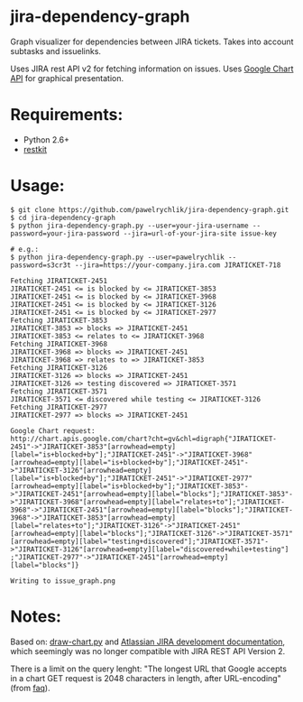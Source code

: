 jira-dependency-graph
=====================

Graph visualizer for dependencies between JIRA tickets. Takes into account subtasks and issuelinks.

Uses JIRA rest API v2 for fetching information on issues.
Uses [Google Chart API](https://developers.google.com/chart/) for graphical presentation.

Requirements:
=============
* Python 2.6+
* [restkit](https://github.com/benoitc/restkit)

Usage:
======
    $ git clone https://github.com/pawelrychlik/jira-dependency-graph.git
    $ cd jira-dependency-graph
    $ python jira-dependency-graph.py --user=your-jira-username --password=your-jira-password --jira=url-of-your-jira-site issue-key

    # e.g.:
    $ python jira-dependency-graph.py --user=pawelrychlik --password=s3cr3t --jira=https://your-company.jira.com JIRATICKET-718
    
    Fetching JIRATICKET-2451
    JIRATICKET-2451 <= is blocked by <= JIRATICKET-3853
    JIRATICKET-2451 <= is blocked by <= JIRATICKET-3968
    JIRATICKET-2451 <= is blocked by <= JIRATICKET-3126
    JIRATICKET-2451 <= is blocked by <= JIRATICKET-2977
    Fetching JIRATICKET-3853
    JIRATICKET-3853 => blocks => JIRATICKET-2451
    JIRATICKET-3853 <= relates to <= JIRATICKET-3968
    Fetching JIRATICKET-3968
    JIRATICKET-3968 => blocks => JIRATICKET-2451
    JIRATICKET-3968 => relates to => JIRATICKET-3853
    Fetching JIRATICKET-3126
    JIRATICKET-3126 => blocks => JIRATICKET-2451
    JIRATICKET-3126 => testing discovered => JIRATICKET-3571
    Fetching JIRATICKET-3571
    JIRATICKET-3571 <= discovered while testing <= JIRATICKET-3126
    Fetching JIRATICKET-2977
    JIRATICKET-2977 => blocks => JIRATICKET-2451

    Google Chart request:
    http://chart.apis.google.com/chart?cht=gv&chl=digraph{"JIRATICKET-2451"->"JIRATICKET-3853"[arrowhead=empty][label="is+blocked+by"];"JIRATICKET-2451"->"JIRATICKET-3968"[arrowhead=empty][label="is+blocked+by"];"JIRATICKET-2451"->"JIRATICKET-3126"[arrowhead=empty][label="is+blocked+by"];"JIRATICKET-2451"->"JIRATICKET-2977"[arrowhead=empty][label="is+blocked+by"];"JIRATICKET-3853"->"JIRATICKET-2451"[arrowhead=empty][label="blocks"];"JIRATICKET-3853"->"JIRATICKET-3968"[arrowhead=empty][label="relates+to"];"JIRATICKET-3968"->"JIRATICKET-2451"[arrowhead=empty][label="blocks"];"JIRATICKET-3968"->"JIRATICKET-3853"[arrowhead=empty][label="relates+to"];"JIRATICKET-3126"->"JIRATICKET-2451"[arrowhead=empty][label="blocks"];"JIRATICKET-3126"->"JIRATICKET-3571"[arrowhead=empty][label="testing+discovered"];"JIRATICKET-3571"->"JIRATICKET-3126"[arrowhead=empty][label="discovered+while+testing"]    ;"JIRATICKET-2977"->"JIRATICKET-2451"[arrowhead=empty][label="blocks"]}

    Writing to issue_graph.png

Notes:
======
Based on: [draw-chart.py](https://developer.atlassian.com/download/attachments/4227078/draw-chart.py) and [Atlassian JIRA development documentation](https://developer.atlassian.com/display/JIRADEV/JIRA+REST+API+Version+2+Tutorial#JIRARESTAPIVersion2Tutorial-Example#1:GraphingImageLinks), which seemingly was no longer compatible with JIRA REST API Version 2.

There is a limit on the query lenght: "The longest URL that Google accepts in a chart GET request is 2048 characters in length, after URL-encoding" (from [faq](https://developers.google.com/chart/image/faq)).